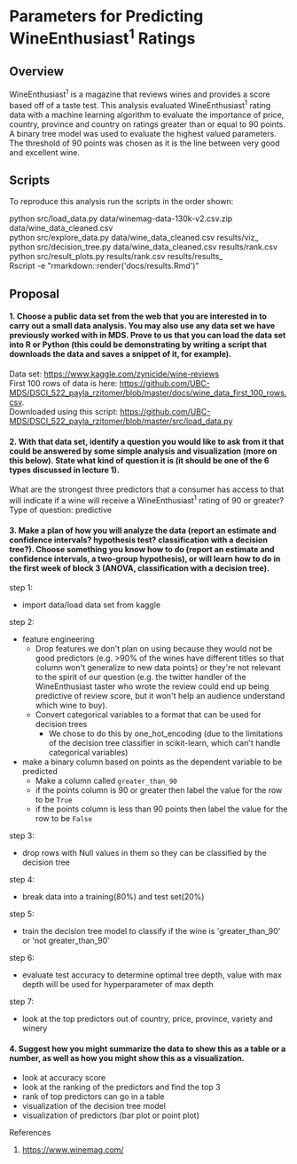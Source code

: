 # Parameters for Predicting WineEnthusiast<sup>1</sup> Ratings


## Overview

WineEnthusiast<sup>1</sup> is a magazine that reviews wines and provides a score based off of a taste test. This analysis evaluated WineEnthusiast<sup>1</sup> rating data with a machine learning algorithm to evaluate the importance of price, country, province and country on ratings greater than or equal to 90 points. A binary tree model was used to evaluate the highest valued parameters. The threshold of 90 points was chosen as it is the line between very good and excellent wine.

## Scripts

To reproduce this analysis run the scripts in the order shown:

python src/load_data.py data/winemag-data-130k-v2.csv.zip data/wine_data_cleaned.csv  
python src/explore_data.py data/wine_data_cleaned.csv results/viz_  
python src/decision_tree.py data/wine_data_cleaned.csv results/rank.csv  
python src/result_plots.py results/rank.csv results/results_  
Rscript -e "rmarkdown::render('docs/results.Rmd')"  


## Proposal

#### 1. Choose a public data set from the web that you are interested in to carry out a small data analysis. You may also use any data set we have previously worked with in MDS. Prove to us that you can load the data set into R or Python (this could be demonstrating by writing a script that downloads the data and saves a snippet of it, for example).

Data set: https://www.kaggle.com/zynicide/wine-reviews   
First 100 rows of data is here: https://github.com/UBC-MDS/DSCI_522_payla_rzitomer/blob/master/docs/wine_data_first_100_rows.csv.   
Downloaded using this script: https://github.com/UBC-MDS/DSCI_522_payla_rzitomer/blob/master/src/load_data.py   


#### 2. With that data set, identify a question you would like to ask from it that could be answered by some simple analysis and visualization (more on this below). State what kind of question it is (it should be one of the 6 types discussed in lecture 1).

What are the strongest three predictors that a consumer has access to that will indicate if a wine will receive a WineEnthusiast<sup>1</sup> rating of 90 or greater?
Type of question: predictive


#### 3. Make a plan of how you will analyze the data (report an estimate and confidence intervals? hypothesis test? classification with a decision tree?). Choose something you know how to do (report an estimate and confidence intervals, a two-group hypothesis), or will learn how to do in the first week of block 3 (ANOVA, classification with a decision tree).

step 1:
- import data/load data set from kaggle

step 2:
- feature engineering
    - Drop features we don't plan on using because they would not be good predictors (e.g. >90% of the wines have different
    titles so that column won't generalize to new data points) or they're not relevant to the spirit of our question (e.g.
    the twitter handler of the WineEnthusiast taster who wrote the review could end up being predictive of review score,
    but it won't help an audience understand which wine to buy).
    - Convert categorical variables to a format that can be used for decision trees
        - We chose to do this by one_hot_encoding (due to the limitations of the decision tree classifier in scikit-learn,
        which can't handle categorical variables)
- make a binary column based on points as the dependent variable to be predicted
    - Make a column called `greater_than_90`
    - if the points column is 90 or greater then label the value for the row to be `True`
    - if the points column is less than 90 points then label the value for the row to be `False`

step 3:
- drop rows with Null values in them so they can be classified by the decision tree

step 4:
- break data into a training(80%) and test set(20%)

step 5:
- train the decision tree model to classify if the wine is 'greater_than_90' or 'not greater_than_90'

step 6:
- evaluate test accuracy to determine optimal tree depth, value with max depth will be used for hyperparameter of max depth

step 7:
- look at the top predictors out of country, price, province, variety and winery



#### 4. Suggest how you might summarize the data to show this as a table or a number, as well as how you might show this as a visualization.

- look at accuracy score
- look at the ranking of the predictors and find the top 3
- rank of top predictors can go in a table
- visualization of the decision tree model
- visualization of predictors (bar plot or point plot)



References

1. https://www.winemag.com/
